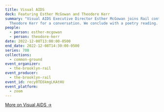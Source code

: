 ```yaml
---
title: Visual AIDS
deck: Featuring Esther McGowan and Theodore Kerr
summary: "Visual AIDS Executive Director Esther McGowan joins Rail contributor
  Theodore Kerr for a conversation. We conclude with a poetry reading. "
people:
  - person: esther-mcgowan
  - person: theodore-kerr
date: 2022-12-08T13:00:00-0500
end_date: 2022-12-08T14:30:00-0500
series: 708
collections:
  - common-ground
event_organizer:
  - the-brooklyn-rail
event_producer:
  - the-brooklyn-rail
event_id: recy0TE6kmgLKAtHU
event_platform:
  - zoom
---
```

[M﻿ore on Visual AIDS →](https://visualaids.org/)